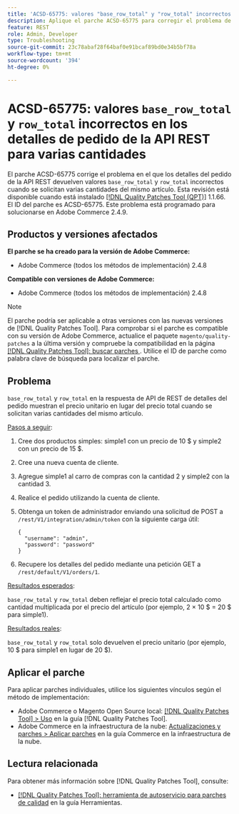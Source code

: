 ```yaml
---
title: 'ACSD-65775: valores "base_row_total" y "row_total" incorrectos en los detalles de pedido de la API de REST para varias cantidades'
description: Aplique el parche ACSD-65775 para corregir el problema de Adobe Commerce en el que los detalles del pedido de la API de REST devuelven valores "base_row_total" y "row_total" incorrectos cuando se piden varias cantidades del mismo artículo.
feature: REST
role: Admin, Developer
type: Troubleshooting
source-git-commit: 23c78abaf28f64baf0e91bcaf89bd0e34b5bf78a
workflow-type: tm+mt
source-wordcount: '394'
ht-degree: 0%

---
```



# ACSD-65775: valores `base_row_total` y `row_total` incorrectos en los detalles de pedido de la API REST para varias cantidades

El parche ACSD-65775 corrige el problema en el que los detalles del pedido de la API REST devuelven valores `base_row_total` y `row_total` incorrectos cuando se solicitan varias cantidades del mismo artículo. Esta revisión está disponible cuando está instalado [[!DNL Quality Patches Tool (QPT)]](/help/tools/quality-patches-tool/quality-patches-tool-to-self-serve-quality-patches.md) 1.1.66. El ID del parche es ACSD-65775. Este problema está programado para solucionarse en Adobe Commerce 2.4.9.

## Productos y versiones afectados

**El parche se ha creado para la versión de Adobe Commerce:**

* Adobe Commerce (todos los métodos de implementación) 2.4.8

**Compatible con versiones de Adobe Commerce:**

* Adobe Commerce (todos los métodos de implementación) 2.4.8

>[!NOTE]
>
>El parche podría ser aplicable a otras versiones con las nuevas versiones de [!DNL Quality Patches Tool]. Para comprobar si el parche es compatible con su versión de Adobe Commerce, actualice el paquete `magento/quality-patches` a la última versión y compruebe la compatibilidad en la página [[!DNL Quality Patches Tool]: buscar parches ](https://experienceleague.adobe.com/tools/commerce-quality-patches/index.html?lang=es). Utilice el ID de parche como palabra clave de búsqueda para localizar el parche.

## Problema

`base_row_total` y `row_total` en la respuesta de API de REST de detalles del pedido muestran el precio unitario en lugar del precio total cuando se solicitan varias cantidades del mismo artículo.

<u>Pasos a seguir</u>:

1. Cree dos productos simples: simple1 con un precio de 10 $ y simple2 con un precio de 15 $.
1. Cree una nueva cuenta de cliente.
1. Agregue simple1 al carro de compras con la cantidad 2 y simple2 con la cantidad 3.
1. Realice el pedido utilizando la cuenta de cliente.
1. Obtenga un token de administrador enviando una solicitud de POST a `/rest/V1/integration/admin/token` con la siguiente carga útil:

   ```
   {
     "username": "admin",
     "password": "password"
   }
   ```

1. Recupere los detalles del pedido mediante una petición GET a `/rest/default/V1/orders/1`.

<u>Resultados esperados</u>:

`base_row_total` y `row_total` deben reflejar el precio total calculado como cantidad multiplicada por el precio del artículo (por ejemplo, 2 × 10 $ = 20 $ para simple1).

<u>Resultados reales</u>:

`base_row_total` y `row_total` solo devuelven el precio unitario (por ejemplo, 10 $ para simple1 en lugar de 20 $).

## Aplicar el parche

Para aplicar parches individuales, utilice los siguientes vínculos según el método de implementación:

* Adobe Commerce o Magento Open Source local: [[!DNL Quality Patches Tool] > Uso](/help/tools/quality-patches-tool/usage.md) en la guía [!DNL Quality Patches Tool].
* Adobe Commerce en la infraestructura de la nube: [Actualizaciones y parches > Aplicar parches](https://experienceleague.adobe.com/docs/commerce-cloud-service/user-guide/develop/upgrade/apply-patches.html?lang=es) en la guía Commerce en la infraestructura de la nube.

## Lectura relacionada

Para obtener más información sobre [!DNL Quality Patches Tool], consulte:

* [[!DNL Quality Patches Tool]: herramienta de autoservicio para parches de calidad](/help/tools/quality-patches-tool/quality-patches-tool-to-self-serve-quality-patches.md) en la guía Herramientas.
